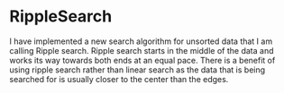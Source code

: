 # RippleSearch
I have implemented a new search algorithm for unsorted data that I am calling Ripple search. Ripple search starts in the middle of the data and works its way towards both ends at an equal pace. There is a benefit of using ripple search rather than linear search as the data that is being searched for is usually closer to the center than the edges.

